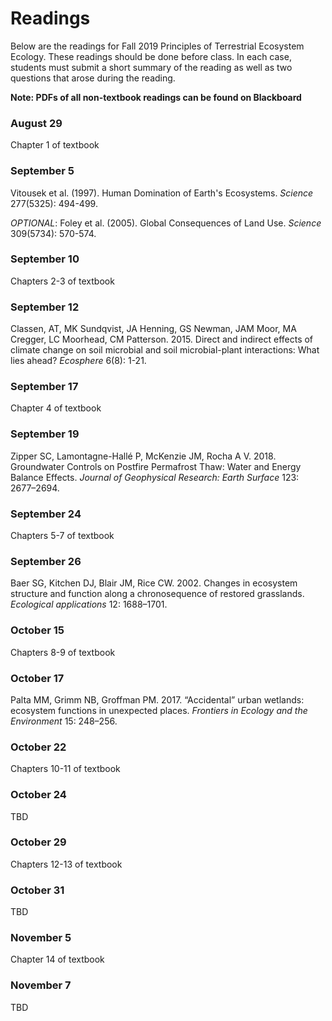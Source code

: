 # Readings
Below are the readings for Fall 2019 Principles of Terrestrial Ecosystem Ecology.
These readings should be done before class. In each case, students must submit a short
summary of the reading as well as two questions that arose during the reading.

**Note: PDFs of all non-textbook readings can be found on Blackboard**

### August 29
Chapter 1 of textbook

### September 5
Vitousek et al. (1997). Human Domination of Earth's Ecosystems. *Science* 277(5325): 494-499.

*OPTIONAL*: Foley et al. (2005). Global Consequences of Land Use. *Science* 309(5734): 570-574.

### September 10
Chapters 2-3 of textbook

### September 12
Classen, AT, MK Sundqvist, JA Henning, GS Newman, JAM Moor, MA Cregger, LC Moorhead, 
CM Patterson. 2015. Direct and indirect effects of climate change on soil microbial 
and soil microbial-plant interactions: What lies ahead? *Ecosphere* 6(8): 1-21.

### September 17
Chapter 4 of textbook

### September 19
Zipper SC, Lamontagne-Hallé P, McKenzie JM, Rocha A V. 2018. 
Groundwater Controls on Postfire Permafrost Thaw: Water and Energy Balance Effects. 
*Journal of Geophysical Research: Earth Surface* 123: 2677–2694.

### September 24
Chapters 5-7 of textbook

### September 26
Baer SG, Kitchen DJ, Blair JM, Rice CW. 2002. 
Changes in ecosystem structure and function along a chronosequence of restored grasslands. 
*Ecological applications* 12: 1688–1701.

### October 15
Chapters 8-9 of textbook

### October 17
Palta MM, Grimm NB, Groffman PM. 2017. 
“Accidental” urban wetlands: ecosystem functions in unexpected places. 
*Frontiers in Ecology and the Environment* 15: 248–256.

### October 22
Chapters 10-11 of textbook

### October 24
TBD

### October 29
Chapters 12-13 of textbook

### October 31
TBD

### November 5
Chapter 14 of textbook

### November 7
TBD